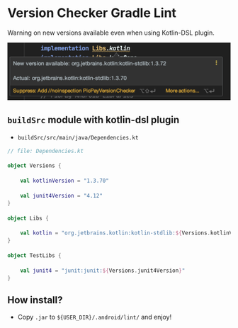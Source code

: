 # Version Checker Gradle Lint
Warning on new versions available even when using Kotlin-DSL plugin.

![](example.png)

## `buildSrc` module with kotlin-dsl plugin
- `buildSrc/src/main/java/Dependencies.kt`
```kotlin
// file: Dependencies.kt

object Versions {

    val kotlinVersion = "1.3.70"
   
    val junit4Version = "4.12"
}

object Libs {

    val kotlin = "org.jetbrains.kotlin:kotlin-stdlib:${Versions.kotlinVersion}"
}

object TestLibs {

    val junit4 = "junit:junit:${Versions.junit4Version}"
}
```

## How install?
- Copy `.jar` to `${USER_DIR}/.android/lint/` and enjoy!